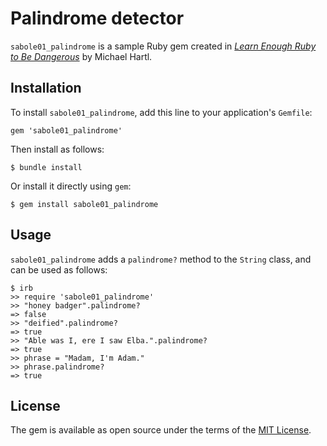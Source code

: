 # Palindrome detector

`sabole01_palindrome` is a sample Ruby gem created in [*Learn Enough Ruby to Be Dangerous*](https://www.learnenough.com/ruby-tutorial) by Michael Hartl.

## Installation

To install `sabole01_palindrome`, add this line to your application's `Gemfile`:

```
gem 'sabole01_palindrome'
```

Then install as follows:

```
$ bundle install
```

Or install it directly using `gem`:

```
$ gem install sabole01_palindrome
```

## Usage

`sabole01_palindrome` adds a `palindrome?` method to the `String` class, and can be used as follows:

```
$ irb
>> require 'sabole01_palindrome'
>> "honey badger".palindrome?
=> false
>> "deified".palindrome?
=> true
>> "Able was I, ere I saw Elba.".palindrome?
=> true
>> phrase = "Madam, I'm Adam."
>> phrase.palindrome?
=> true
```

## License

The gem is available as open source under the terms of the [MIT License](https://opensource.org/licenses/MIT).
